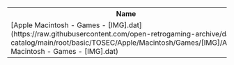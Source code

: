 <table>
<tr><th>Name</th><th>Size</th></tr>
<tr><td>
[Apple Macintosh - Games - [IMG].dat](https://raw.githubusercontent.com/open-retrogaming-archive/dat-catalog/main/root/basic/TOSEC/Apple/Macintosh/Games/[IMG]/Apple Macintosh - Games - [IMG].dat)
</td><td>1319</td></tr>
</table>
